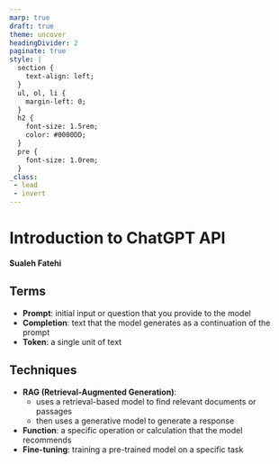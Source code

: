 ```yaml
---
marp: true
draft: true
theme: uncover
headingDivider: 2
paginate: true
style: |
  section {
    text-align: left;
  }
  ul, ol, li {
    margin-left: 0;
  }
  h2 {
    font-size: 1.5rem;
    color: #0000DD;
  }
  pre {
    font-size: 1.0rem;
  }
_class:
 - lead
 - invert
---
```


# Introduction to ChatGPT API

**Sualeh Fatehi**


## Terms

- **Prompt**: initial input or question that you provide to the model
- **Completion**: text that the model generates as a continuation of the prompt
- **Token**: a single unit of text

## Techniques

- **RAG (Retrieval-Augmented Generation)**: 
  - uses a retrieval-based model to find relevant documents or passages
  - then uses a generative model to generate a response 
- **Function**: a specific operation or calculation that the model recommends
- **Fine-tuning**: training a pre-trained model on a specific task
